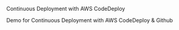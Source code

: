 Continuous Deployment with AWS CodeDeploy

Demo for Continuous Deployment with AWS CodeDeploy & Github

